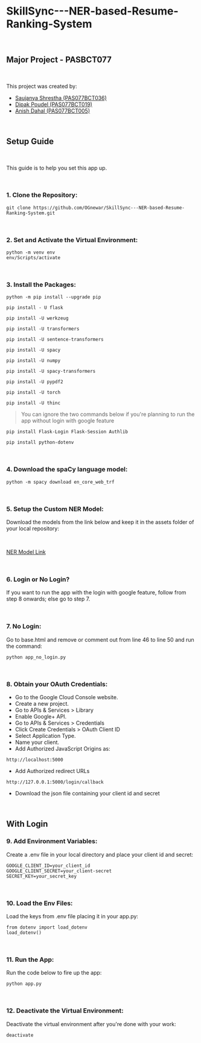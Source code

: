 # SkillSync---NER-based-Resume-Ranking-System

<br>

## Major Project - PASBCT077

<br>

This project was created by:

- [Saujanya Shrestha (PAS077BCT036)](https://github.com/OGnewar)
- [Dipak Poudel      (PAS077BCT019)](https://github.com/Dipak-Poudel-10)
- [Anish Dahal       (PAS077BCT005)](https://github.com/anish77777)

<br>

## Setup Guide

<br>

This guide is to help you set this app up.

<br>

### 1. Clone the Repository:
```
git clone https://github.com/OGnewar/SkillSync---NER-based-Resume-Ranking-System.git
```

<br>

### 2.  Set and Activate the Virtual Environment:
```
python -m venv env
env/Scripts/activate
```

<br>

### 3.  Install the Packages:
```
python -m pip install --upgrade pip
```
```
pip install - U flask
```
```
pip install -U werkzeug
```
```
pip install -U transformers
```
```
pip install -U sentence-transformers
```
```
pip install -U spacy
```
```
pip install -U numpy
```
```
pip install -U spacy-transformers
```
```
pip install -U pypdf2
```
```
pip install -U torch
```
```
pip install -U thinc
```
> You can ignore the two commands below if you're planning to run the app without login with google feature
```
pip install Flask-Login Flask-Session Authlib
```
```
pip install python-dotenv
```

<br>

### 4.  Download the spaCy language model:
```
python -m spacy download en_core_web_trf
```

<br>

### 5. Setup the Custom NER Model:

Download the models from the link below and keep it in the assets folder of your local repository:

<br>

[NER Model Link](https://drive.google.com/drive/folders/1z_knxWITdAtcZWyIQwGgv-7BwuCEKEhO?usp=sharing)

<br>

### 6. Login or No Login?

If you want to run the app with the login with google feature, follow from step 8 onwards; else go to step 7.

<br>

### 7. No Login:

Go to base.html and remove or comment out from line 46 to line 50 and run the command:
```
python app_no_login.py
```

<br>

### 8. Obtain your OAuth Credentials:

- Go to the Google Cloud Console website.
- Create a new project.
- Go to APIs & Services > Library
- Enable Google+ API.
- Go to APIs & Services > Credentials
- Click Create Credentials > OAuth Client ID
- Select Application Type.
- Name your client.
- Add Authorized JavaScript Origins as:
```
http://localhost:5000
```
- Add Authorized redirect URLs
```
http://127.0.0.1:5000/login/callback
```
- Download the json file containing your client id and secret

<br>

## With Login
### 9. Add Environment Variables:

Create a .env file in your local directory and place your client id and secret:
```
GOOGLE_CLIENT_ID=your_client_id
GOOGLE_CLIENT_SECRET=your_client-secret
SECRET_KEY=your_secret_key
```
<br>

### 10. Load the Env Files:

Load the keys from .env file placing it in your app.py:
```
from dotenv import load_dotenv
load_dotenv()
```

<br>

### 11. Run the App:

Run the code below to fire up the app:
```
python app.py
```

<br>

### 12. Deactivate the Virtual Environment:

Deactivate the virtual environment after you're done with your work:
```
deactivate
```